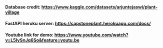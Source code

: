 #### Database credit: https://www.kaggle.com/datasets/arjuntejaswi/plant-village
#### FastAPI heroku server: https://capstoneplant.herokuapp.com/docs/
#### Youtube link for demo: https://www.youtube.com/watch?v=L5IySnJq6So&feature=youtu.be
